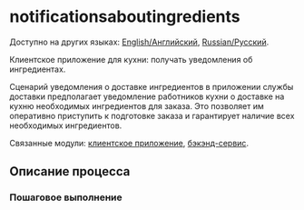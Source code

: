 # notificationsaboutingredients

Доступно на других языках: [English/Английский](notificationsaboutingredients.md), [Russian/Русский](notificationsaboutingredients.ru.md). 

Клиентское приложение для кухни: получать уведомления об ингредиентах.

Сценарий уведомления о доставке ингредиентов в приложении службы доставки предполагает уведомление работников кухни о доставке на кухню необходимых ингредиентов для заказа.
Это позволяет им оперативно приступить к подготовке заказа и гарантирует наличие всех необходимых ингредиентов.

Связанные модули: [клиентское приложение](../../frontend/kitchenclient.md), [бэкэнд-сервис](../../backend/kitchenbackend.md).

## Описание процесса

### Пошаговое выполнение
